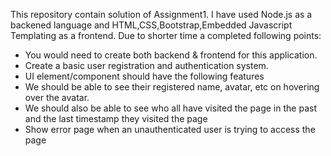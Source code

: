 This repository contain solution of Assignment1.
I have used Node.js as a backened language and HTML,CSS,Bootstrap,Embedded Javascript Templating as a frontend.
Due to shorter time a completed following points:
 * You would need to create both backend & frontend for this application.
 * Create a basic user registration and authentication system.
 * UI element/component should have the following features
  * We should be able to see their registered name, avatar, etc on hovering over the
     avatar.
  * We should also be able to see who all have visited the page in the past and the
     last timestamp they visited the page
 * Show error page when an unauthenticated user is trying to access the page
